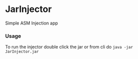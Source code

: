 # JarInjector
Simple ASM Injection app

### Usage
To run the injector double click the jar or from cli do `java -jar JarInjector.jar`

